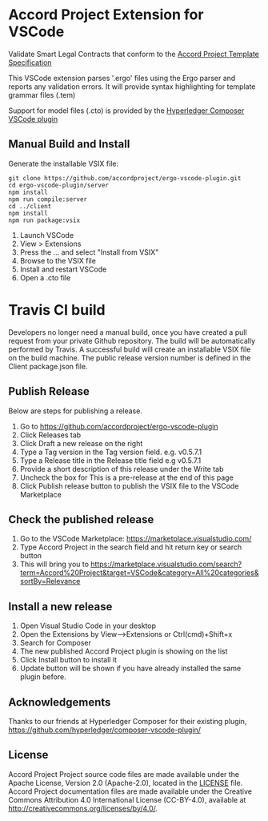 # Accord Project Extension for VSCode

Validate Smart Legal Contracts that conform to the [Accord Project Template Specification](https://docs.google.com/document/d/1UacA_r2KGcBA2D4voDgGE8jqid-Uh4Dt09AE-shBKR0/edit)

This VSCode extension parses '.ergo' files using the Ergo parser
and reports any validation errors. It will provide syntax highlighting for template grammar files (.tem) 

Support for model files (.cto) is provided by the [Hyperledger Composer VSCode plugin](https://marketplace.visualstudio.com/items?itemName=HyperledgerComposer.composer-support-client)


## Manual Build and Install

Generate the installable VSIX file:

```
git clone https://github.com/accordproject/ergo-vscode-plugin.git
cd ergo-vscode-plugin/server
npm install
npm run compile:server
cd ../client
npm install
npm run package:vsix
```

1. Launch VSCode
2. View > Extensions
3. Press the ... and select "Install from VSIX"
4. Browse to the VSIX file
5. Install and restart VSCode
6. Open a .cto file

# Travis CI build
Developers no longer need a manual build, once you have created a pull request from your private Github repository. The build will be automatically performed by Travis.
A successful build will create an installable VSIX file on the build machine. 
The public release version number is defined in the Client package.json file. 

## Publish Release
Below are steps for publishing a release.
1. Go to https://github.com/accordproject/ergo-vscode-plugin
2. Click Releases tab
3. Click Draft a new release on the right
4. Type a Tag version in the Tag version field. e.g. v0.5.7.1
5. Type a Release title in the Release title field e.g v0.5.7.1
6. Provide a short description of this release under the Write tab
7. Uncheck the box for This is a pre-release at the end of this page
8. Click Publish release button to publish the VSIX file to the VSCode Marketplace

## Check the published release
1. Go to the VSCode Marketplace: https://marketplace.visualstudio.com/
2. Type Accord Project in the search field and hit return key or search button
3. This will bring you to https://marketplace.visualstudio.com/search?term=Accord%20Project&target=VSCode&category=All%20categories&sortBy=Relevance

## Install a new release
1. Open Visual Studio Code in your desktop
2. Open the Extensions by View-->Extensions or Ctrl(cmd)+Shift+x 
3. Search for Composer
4. The new published Accord Project plugin is showing on the list
5. Click Install button to install it
6. Update button will be shown if you have already installed the same plugin before.

## Acknowledgements

Thanks to our friends at Hyperledger Composer for their existing plugin, 
https://github.com/hyperledger/composer-vscode-plugin/

## License <a name="license"></a>
Accord Project Project source code files are made available under the Apache License, Version 2.0 (Apache-2.0), located in the [LICENSE](LICENSE) file. Accord Project documentation files are made available under the Creative Commons Attribution 4.0 International License (CC-BY-4.0), available at http://creativecommons.org/licenses/by/4.0/.
